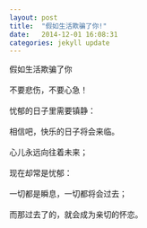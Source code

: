 ```yaml
---
layout: post
title:  "假如生活欺骗了你!"
date:   2014-12-01 16:08:31
categories: jekyll update
---
```


假如生活欺骗了你<br><br>
不要悲伤，不要心急！<br><br>
忧郁的日子里需要镇静：<br><br>
相信吧，快乐的日子将会来临。<br><br>
心儿永远向往着未来；<br><br>
现在却常是忧郁：<br><br>
一切都是瞬息，一切都将会过去；<br><br>
而那过去了的，就会成为亲切的怀恋。<br><br>
